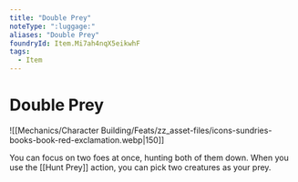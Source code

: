 ```yaml
---
title: "Double Prey"
noteType: ":luggage:"
aliases: "Double Prey"
foundryId: Item.Mi7ah4nqX5eikwhF
tags:
  - Item
---
```


# Double Prey
![[Mechanics/Character Building/Feats/zz_asset-files/icons-sundries-books-book-red-exclamation.webp|150]]

You can focus on two foes at once, hunting both of them down. When you use the [[Hunt Prey]] action, you can pick two creatures as your prey.
